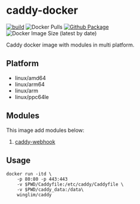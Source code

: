 # caddy-docker

[![build](https://github.com/WingLim/caddy-docker/actions/workflows/build.yml/badge.svg)](https://github.com/WingLim/caddy-docker/actions/workflows/build.yml)
![Docker Pulls](https://img.shields.io/docker/pulls/winglim/caddy)
[![Github Package](https://img.shields.io/static/v1?label=WingLim&message=Github%20Package&color=blue&logo=github)](https://github.com/users/WingLim/packages/container/package/caddy)
![Docker Image Size (latest by date)](https://img.shields.io/docker/image-size/winglim/caddy)

Caddy docker image with modules in multi platform.

## Platform

- linux/amd64
- linux/arm64
- linux/arm
- linux/ppc64le

## Modules

This image add modules below:

1. [caddy-webhook](https://github.com/WingLim/caddy-webhook)

## Usage

```shell
docker run -itd \
    -p 80:80 -p 443:443
    -v $PWD/Caddyfile:/etc/caddy/Caddyfile \
    -v $PWD/caddy_data:/data\
    winglim/caddy
```
